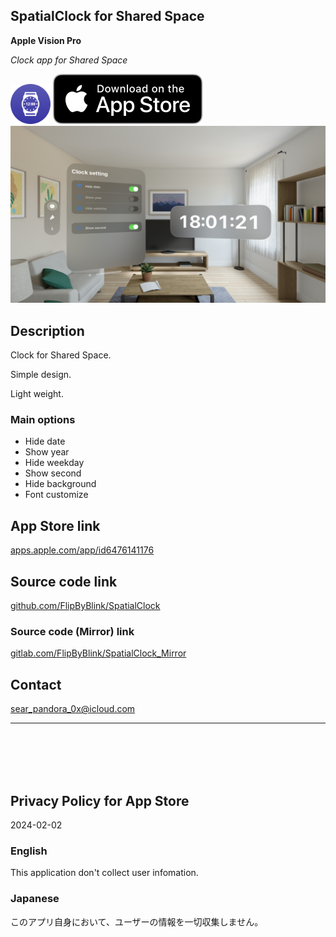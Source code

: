 SpatialClock for Shared Space
-----------------------------
__Apple Vision Pro__

_Clock app for Shared Space_

<img src="SpatialClock/Supporting files/README assets/icon.png" width="64">

<a href="https://apps.apple.com/app/id6476141176" target="blank">
    <img src="SpatialClock/Supporting files/README assets/appstore_badge.svg">
</a>

<img src="SpatialClock/Supporting files/README assets/screenshot1200w.png" width="600">


Description
------------
Clock for Shared Space.

Simple design.

Light weight.

### Main options
- Hide date
- Show year
- Hide weekday
- Show second
- Hide background
- Font customize


App Store link
---------------
[apps.apple.com/app/id6476141176](https://apps.apple.com/app/id6476141176)


Source code link
-----------------
[github.com/FlipByBlink/SpatialClock](https://github.com/FlipByBlink/SpatialClock)

### Source code (Mirror) link
[gitlab.com/FlipByBlink/SpatialClock_Mirror](https://gitlab.com/FlipByBlink/SpatialClock_Mirror)


Contact
--------
sear_pandora_0x@icloud.com


* * *

<br>
<br>
<br>
<br>


Privacy Policy for App Store
---------------------------
2024-02-02

### English
This application don't collect user infomation.

### Japanese
このアプリ自身において、ユーザーの情報を一切収集しません。


<br>
<br>
<br>
<br>


<!-- URL "Support page for App Store" -->
<!-- https://flipbyblink.github.io/SpatialClock/ -->
<!-- URL "Privacy Policy for App Store" -->
<!-- https://flipbyblink.github.io/SpatialClock/#privacy-policy-for-app-store -->
